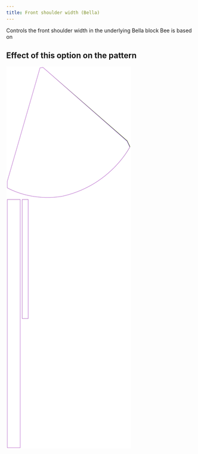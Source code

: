 ```yaml
---
title: Front shoulder width (Bella)
---
```


Controls the front shoulder width in the underlying Bella block Bee is based on

## Effect of this option on the pattern

![This image shows the effect of this option by superimposing several variants that have a different value for this option](bee_frontshoulderwidth_sample.svg "Effect of this option on the pattern")
